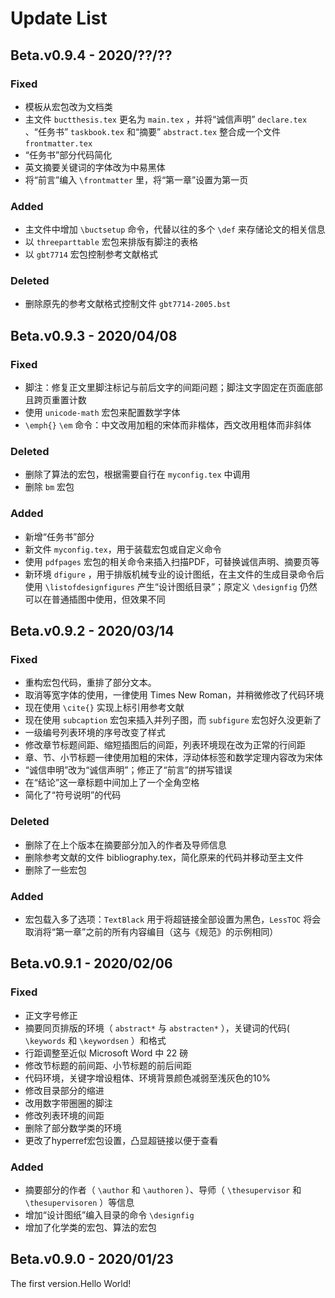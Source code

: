 # Update List

## Beta.v0.9.4 - 2020/??/??

### Fixed

- 模板从宏包改为文档类
- 主文件 `buctthesis.tex` 更名为 `main.tex` ，并将“诚信声明” `declare.tex` 、“任务书” `taskbook.tex` 和“摘要” `abstract.tex` 整合成一个文件 `frontmatter.tex`
- “任务书”部分代码简化
- 英文摘要关键词的字体改为中易黑体
- 将“前言”编入 `\frontmatter` 里，将“第一章”设置为第一页

### Added

- 主文件中增加 `\buctsetup` 命令，代替以往的多个 `\def` 来存储论文的相关信息
- 以 `threeparttable` 宏包来排版有脚注的表格
- 以 `gbt7714` 宏包控制参考文献格式

### Deleted

- 删除原先的参考文献格式控制文件 `gbt7714-2005.bst`

## Beta.v0.9.3 - 2020/04/08

### Fixed

- 脚注：修复正文里脚注标记与前后文字的间距问题；脚注文字固定在页面底部且跨页重置计数
- 使用 `unicode-math` 宏包来配置数学字体
- `\emph{}` `\em` 命令：中文改用加粗的宋体而非楷体，西文改用粗体而非斜体

### Deleted

- 删除了算法的宏包，根据需要自行在 `myconfig.tex` 中调用
- 删除 `bm` 宏包

### Added

- 新增“任务书”部分
- 新文件 `myconfig.tex`，用于装载宏包或自定义命令
- 使用 `pdfpages` 宏包的相关命令来插入扫描PDF，可替换诚信声明、摘要页等
- 新环境 `dfigure` ，用于排版机械专业的设计图纸，在主文件的生成目录命令后使用  `\listofdesignfigures` 产生“设计图纸目录”；原定义 `\designfig` 仍然可以在普通插图中使用，但效果不同

## Beta.v0.9.2 - 2020/03/14

### Fixed

- 重构宏包代码，重排了部分文本。
- 取消等宽字体的使用，一律使用 Times New Roman，并稍微修改了代码环境
- 现在使用 `\cite{}` 实现上标引用参考文献
- 现在使用 `subcaption` 宏包来插入并列子图，而 `subfigure` 宏包好久没更新了
- 一级编号列表环境的序号改变了样式
- 修改章节标题间距、缩短插图后的间距，列表环境现在改为正常的行间距
- 章、节、小节标题一律使用加粗的宋体，浮动体标签和数学定理内容改为宋体
- “诚信申明”改为“诚信声明”；修正了“前言”的拼写错误
- 在“结论”这一章标题中间加上了一个全角空格
- 简化了“符号说明”的代码

### Deleted

- 删除了在上个版本在摘要部分加入的作者及导师信息
- 删除参考文献的文件 bibliography.tex，简化原来的代码并移动至主文件
- 删除了一些宏包

### Added

- 宏包载入多了选项：`TextBlack` 用于将超链接全部设置为黑色，`LessTOC` 将会取消将“第一章”之前的所有内容编目（这与《规范》的示例相同）

## Beta.v0.9.1 - 2020/02/06

### Fixed

- 正文字号修正
- 摘要同页排版的环境（ `abstract*` 与 `abstracten*` ），关键词的代码( `\keywords` 和 `\keywordsen` ）和格式
- 行距调整至近似 Microsoft Word 中 22 磅
- 修改节标题的前间距、小节标题的前后间距
- 代码环境，关键字增设粗体、环境背景颜色减弱至浅灰色的10%
- 修改目录部分的缩进
- 改用数字带圈圈的脚注
- 修改列表环境的间距
- 删除了部分数学类的环境
- 更改了hyperref宏包设置，凸显超链接以便于查看

### Added

- 摘要部分的作者（ `\author` 和 `\authoren` ）、导师（ `\thesupervisor` 和 `\thesupervisoren` ）等信息
- 增加“设计图纸”编入目录的命令 `\designfig`
- 增加了化学类的宏包、算法的宏包

## Beta.v0.9.0 - 2020/01/23

The first version.Hello World!
